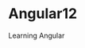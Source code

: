 # Angular12

Learning Angular

<!--
    ng new name : tạo angular
    ng g c Home : tạo component  ( angular generate component)
    ng g pipe name : tạo pipe
    ------------------------------------------------------------------------------
    ng build  || npm run build   : biên dịch mã nguồn
    "build": "ng build --base-href /angular12/ --deploy-url /angular12/ --configuration production",

    -------------------------------------------------------------------------------
    git clone...: tạo clone github
    git add .
    git branch name              : tạo nhánh name
    git checkout name            : chuyển đổi đến nhánh name
    *git checkout -b name         : tạo và chuyển đến nhánh name
    commit vscode
    *git push ->git push --set-upstream origin name : push lên nhánh name
    -------------------------------------------------------------------------------
    git commit -m "First commit" : Lưu trữ thay đổi của đầu tiên dữ án
    git push origin main         : push lên nhánh main
 -->
